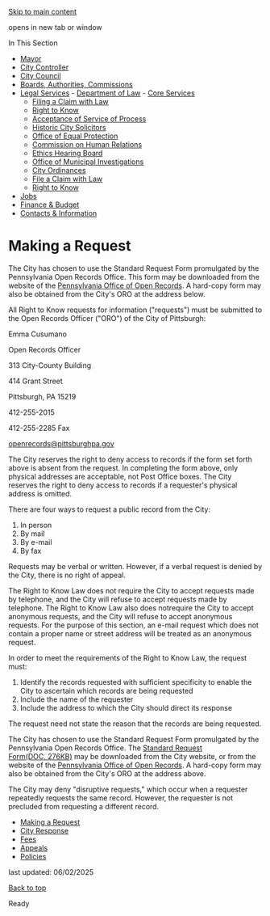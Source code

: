 [Skip to main content](https://www.pittsburghpa.gov/City-Government/Legal-Services/Department-of-Law/Right-to-Know/Making-a-Request#main-content)

opens in new tab or window

In This Section

- [Mayor](https://www.pittsburghpa.gov/City-Government/Mayor)
- [City Controller](https://www.pittsburghpa.gov/City-Government/City-Controllers-Office)
- [City Council](https://www.pittsburghpa.gov/City-Government/City-Council)
- [Boards, Authorities, Commissions](https://www.pittsburghpa.gov/City-Government/Boards-Authorities-Commissions)
- [Legal Services](https://www.pittsburghpa.gov/City-Government/Legal-Services)  - [Department of Law](https://www.pittsburghpa.gov/City-Government/Legal-Services/Department-of-Law)    - [Core Services](https://www.pittsburghpa.gov/City-Government/Legal-Services/Department-of-Law/Core-Services)
    - [Filing a Claim with Law](https://www.pittsburghpa.gov/City-Government/Legal-Services/Department-of-Law/Filing-a-Claim-with-Law)
    - [Right to Know](https://www.pittsburghpa.gov/City-Government/Legal-Services/Department-of-Law/Right-to-Know)
    - [Acceptance of Service of Process](https://www.pittsburghpa.gov/City-Government/Legal-Services/Department-of-Law/Acceptance-of-Service-of-Process)
    - [Historic City Solicitors](https://www.pittsburghpa.gov/City-Government/Legal-Services/Department-of-Law/Historic-City-Solicitors)
  - [Office of Equal Protection](https://www.pittsburghpa.gov/City-Government/Legal-Services/Office-of-Equal-Protection)
  - [Commission on Human Relations](https://www.pittsburghpa.gov/City-Government/Legal-Services/Commission-on-Human-Relations)
  - [Ethics Hearing Board](https://www.pittsburghpa.gov/City-Government/Legal-Services/Ethics-Hearing-Board)
  - [Office of Municipal Investigations](https://www.pittsburghpa.gov/City-Government/Legal-Services/Office-of-Municipal-Investigations)
  - [City Ordinances](https://www.pittsburghpa.gov/City-Government/Legal-Services/City-Ordinances)
  - [File a Claim with Law](https://www.pittsburghpa.gov/City-Government/Legal-Services/File-a-Claim-with-Law)
  - [Right to Know](https://www.pittsburghpa.gov/City-Government/Legal-Services/Right-to-Know)
- [Jobs](https://www.pittsburghpa.gov/City-Government/Jobs)
- [Finance & Budget](https://www.pittsburghpa.gov/City-Government/Finance-Budget)
- [Contacts & Information](https://www.pittsburghpa.gov/City-Government/Contacts-Information)

# Making a Request

The City has chosen to use the Standard Request Form promulgated by the Pennsylvania Open Records Office. This form may be downloaded from the website of the [Pennsylvania Office of Open Records](https://www.openrecords.pa.gov/). A hard-copy form may also be obtained from the City's ORO at the address below.

All Right to Know requests for information ("requests") must be submitted to the Open Records Officer ("ORO") of the City of Pittsburgh:

Emma Cusumano

Open Records Officer

313 City-County Building

414 Grant Street

Pittsburgh, PA 15219

412-255-2015

412-255-2285 Fax

[openrecords@pittsburghpa.gov](mailto:openrecords@pittsburghpa.gov)

The City reserves the right to deny access to records if the form set forth above is absent from the request. In completing the form above, only physical addresses are acceptable, not Post Office boxes. The City reserves the right to deny access to records if a requester's physical address is omitted.

There are four ways to request a public record from the City:

1. In person
2. By mail
3. By e-mail
4. By fax

Requests may be verbal or written. However, if a verbal request is denied by the City, there is no right of appeal.

The Right to Know Law does not require the City to accept requests made by telephone, and the City will refuse to accept requests made by telephone. The Right to Know Law also does notrequire the City to accept anonymous requests, and the City will refuse to accept anonymous requests. For the purpose of this section, an e-mail request which does not contain a proper name or street address will be treated as an anonymous request.

In order to meet the requirements of the Right to Know Law, the request must:

1. Identify the records requested with sufficient specificity to enable the City to ascertain which records are being requested
2. Include the name of the requester
3. Include the address to which the City should direct its response

The request need not state the reason that the records are being requested.

The City has chosen to use the Standard Request Form promulgated by the Pennsylvania Open Records Office. The [Standard Request Form(DOC, 276KB)](https://www.pittsburghpa.gov/files/assets/city/v/1/law/documents/17019_rtkrequestform.doc) may be downloaded from the City website, or from the website of the [Pennsylvania Office of Open Records](https://www.openrecords.pa.gov/). A hard-copy form may also be obtained from the City's ORO at the address above.

The City may deny "disruptive requests," which occur when a requester repeatedly requests the same record. However, the requester is not precluded from requesting a different record.

- [Making a Request](https://www.pittsburghpa.gov/City-Government/Legal-Services/Department-of-Law/Right-to-Know/Making-a-Request)
- [City Response](https://www.pittsburghpa.gov/City-Government/Legal-Services/Department-of-Law/Right-to-Know/City-Response)
- [Fees](https://www.pittsburghpa.gov/City-Government/Legal-Services/Department-of-Law/Right-to-Know/Fees)
- [Appeals](https://www.pittsburghpa.gov/City-Government/Legal-Services/Department-of-Law/Right-to-Know/Appeals)
- [Policies](https://www.pittsburghpa.gov/City-Government/Legal-Services/Department-of-Law/Right-to-Know/Policies)

last updated: 06/02/2025

[Back to top](https://www.pittsburghpa.gov/City-Government/Legal-Services/Department-of-Law/Right-to-Know/Making-a-Request#body-top)

Ready
